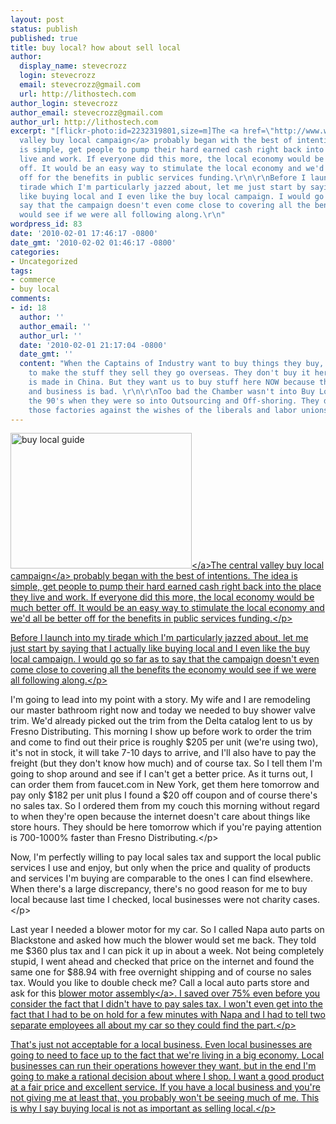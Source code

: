 ```yaml
---
layout: post
status: publish
published: true
title: buy local? how about sell local
author:
  display_name: stevecrozz
  login: stevecrozz
  email: stevecrozz@gmail.com
  url: http://lithostech.com
author_login: stevecrozz
author_email: stevecrozz@gmail.com
author_url: http://lithostech.com
excerpt: "[flickr-photo:id=2232319801,size=m]The <a href=\"http://www.whyibuylocal.com/\">central
  valley buy local campaign</a> probably began with the best of intentions. The idea
  is simple, get people to pump their hard earned cash right back into the place they
  live and work. If everyone did this more, the local economy would be much better
  off. It would be an easy way to stimulate the local economy and we'd all be better
  off for the benefits in public services funding.\r\n\r\nBefore I launch into my
  tirade which I'm particularly jazzed about, let me just start by saying that I actually
  like buying local and I even like the buy local campaign. I would go so far as to
  say that the campaign doesn't even come close to covering all the benefits the economy
  would see if we were all following along.\r\n"
wordpress_id: 83
date: '2010-02-01 17:46:17 -0800'
date_gmt: '2010-02-02 01:46:17 -0800'
categories:
- Uncategorized
tags:
- commerce
- buy local
comments:
- id: 18
  author: ''
  author_email: ''
  author_url: ''
  date: '2010-02-01 21:17:04 -0800'
  date_gmt: ''
  content: "When the Captains of Industry want to buy things they buy, like the labor
    to make the stuff they sell they go overseas. They don't buy it here. Everything
    is made in China. But they want us to buy stuff here NOW because they're hurting
    and business is bad. \r\n\r\nToo bad the Chamber wasn't into Buy Local back in
    the 90's when they were so into Outsourcing and Off-shoring. They dismantled all
    those factories against the wishes of the liberals and labor unions.     "
---
```

<p><a href="http:&#47;&#47;lithostech.com&#47;wp-content&#47;uploads&#47;2010&#47;02&#47;4136613234_dc76ee0d99_o1.jpg"><img src="http:&#47;&#47;lithostech.com&#47;wp-content&#47;uploads&#47;2010&#47;02&#47;4136613234_dc76ee0d99_o1-290x217.jpg" alt="buy local guide" width="290" height="217" class="alignleft size-medium wp-image-493" &#47;><&#47;a>The <a href="http:&#47;&#47;www.whyibuylocal.com&#47;">central valley buy local campaign<&#47;a> probably began with the best of intentions. The idea is simple, get people to pump their hard earned cash right back into the place they live and work. If everyone did this more, the local economy would be much better off. It would be an easy way to stimulate the local economy and we'd all be better off for the benefits in public services funding.<&#47;p></p>
<p>Before I launch into my tirade which I'm particularly jazzed about, let me just start by saying that I actually like buying local and I even like the buy local campaign. I would go so far as to say that the campaign doesn't even come close to covering all the benefits the economy would see if we were all following along.<&#47;p><br />
<a id="more"></a><a id="more-83"></a></p>
<p>I'm going to lead into my point with a story. My wife and I are remodeling our master bathroom right now and today we needed to buy shower valve trim. We'd already picked out the trim from the Delta catalog lent to us by Fresno Distributing. This morning I show up before work to order the trim and come to find out their price is roughly $205 per unit (we're using two), it's not in stock, it will take 7-10 days to arrive, and I'll also have to pay the freight (but they don't know how much) and of course tax. So I tell them I'm going to shop around and see if I can't get a better price. As it turns out, I can order them from faucet.com in New York, get them here tomorrow and pay only $182 per unit plus I found a $20 off coupon and of course there's no sales tax. So I ordered them from my couch this morning without regard to when they're open because the internet doesn't care about things like store hours. They should be here tomorrow which if you're paying attention is 700-1000% faster than Fresno Distributing.<&#47;p></p>
<p>Now, I'm perfectly willing to pay local sales tax and support the local public services I use and enjoy, but only when the price and quality of products and services I'm buying are comparable to the ones I can find elsewhere. When there's a large discrepancy, there's no good reason for me to buy local because last time I checked, local businesses were not charity cases.<&#47;p></p>
<p>Last year I needed a blower motor for my car. So I called Napa auto parts on Blackstone and asked how much the blower would set me back. They told me $360 plus tax and I can pick it up in about a week. Not being completely stupid, I went ahead and checked that price on the internet and found the same one for $88.94 with free overnight shipping and of course no sales tax. Would you like to double check me? Call a local auto parts store and ask for this <a href="http:&#47;&#47;www.rmeuropean.com&#47;Part-Number&#47;Blower-Motor-Assembly-__8A1820021_FEB_D18BD03A.aspx">blower motor assembly<&#47;a>. I saved over 75% even before you consider the fact that I didn't have to pay sales tax. I won't even get into the fact that I had to be on hold for a few minutes with Napa and I had to tell two separate employees all about my car so they could find the part.<&#47;p></p>
<p>That's just not acceptable for a local business. Even local businesses are going to need to face up to the fact that we're living in a big economy. Local businesses can run their operations however they want, but in the end I'm going to make a rational decision about where I shop. I want a good product at a fair price and excellent service. If you have a local business and you're not giving me at least that, you probably won't be seeing much of me. This is why I say buying local is not as important as selling local.<&#47;p></p>
